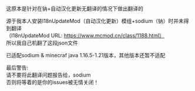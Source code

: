 这原本是针对在钠+自动汉化更新无翻译的情况下做出翻译的<br>

源于我本人安装I18nUpdateMod（自动汉化更新）模组+sodium（钠）时并未得到翻译<br>
（I18nUpdateMod URL: https://www.mcmod.cn/class/1188.html）<br>
所以我自己机翻了这段json文件<br>

已适配sodium & minecraf java 1.16.5-1.21版本，其他版本还暂不适配

最后警告:<br>
请不要将此翻译问题报告给，sodium<br>
否则将等着的是你的issues被无情关闭！
